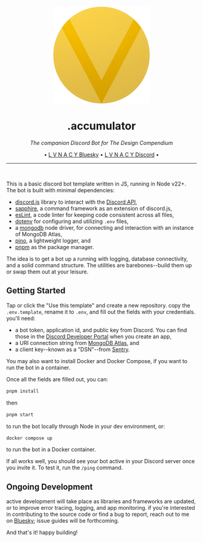<div align="center">
    <br>
    <img
        src="./assets/design-compendium-emblem.png" 
        alt="the lvnacy emblem, a gray circle with a large black 'V' superimposed."
        width="256px"
    />
    <br>
    <h1>.accumulator</h1>
    <i>
        The companion Discord Bot for The Design Compendium
    </i>
    <br>
</div>

<p align="center">
    •
    <a href="https://bsky.app/profile/lvnacy.xyz/">L V N A C Y Bluesky</a>
    •
    <a href="https://discord.gg/nh7mqGEfbw">L V N A C Y Discord</a>
    •
    <br>
</p>
<hr>
<br>

This is a basic discord bot template written in JS, running in Node v22+. The 
bot is built with minimal dependencies:  
- [discord.js](https://discord.js.org) library to interact with the 
[Discord API](https://discord.com/developers/docs/intro),
- [sapphire](https://www.sapphirejs.dev), a command framework as an extension 
of discord.js,
- [esLint](https://eslint.org), a code linter for keeping code consistent 
across all files,
- [dotenv](https://www.dotenv.org/docs) for configuring and utilizing `.env` 
files,
- a [mongodb](https://mongodb.github.io/node-mongodb-native/) node driver, for 
connecting and interaction with an instance of MongoDB Atlas,
- [pino](https://getpino.io/), a lightweight logger, and
- [pnpm](pnpm.io) as the package manager.

The idea is to get a bot up a running with logging, database connectivity, and 
a solid command structure. The utilities are barebones--build them up or swap 
them out at your leisure.  
  
## Getting Started
Tap or click the "Use this template" and create a new repository. copy the 
`.env.template`, rename it to `.env`, and fill out the fields with your 
credentials. you'll need:
- a bot token, application id, and public key from Discord. You can find those 
in the [Discord Developer Portal](https://discord.com/developers) when you 
create an app,
- a URI connection string from [MongoDB Atlas](https://mongodb.com), and
- a client key--known as a "DSN"--from [Sentry](https://sentry.io).  

You may also want to install Docker and Docker Compose, if you want to run the 
bot in a container.  
  
Once all the fields are filled out, you can:
```bash
pnpm install
```
then
```bash
pnpm start
```
to run the bot locally through Node in your dev environment, or:
```bash
docker compose up
```
to run the bot in a Docker container.  
  
If all works well, you should see your bot active in your Discord server once 
you invite it. To test it, run the `/ping` command.  
  
## Ongoing Development
active development will take place as libraries and frameworks are updated, or 
to improve error tracing, logging, and app monitoring. if you're interested in 
contributing to the source code or find a bug to report, reach out to me on 
[Bluesky](https://bsky.app/profile/lvnacy.xyz); issue guides will be 
forthcoming.
  
And that's it! happy building!